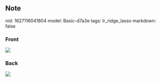 ## Note
nid: 1627116041804
model: Basic-d7a3e
tags: lr_ridge_lasso
markdown: false

### Front
<img src="paste-53c3494cc7f4835a644827431eed847ea1de94aa.jpg">

### Back
<img src="paste-dc3fdcd4498abaeb7784e2c8742e7472be2cd797.jpg">
